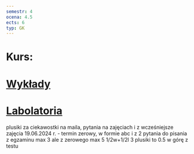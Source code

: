 ```yaml
---
semestr: 4
ocena: 4.5
ects: 6
typ: GK
---
```


# Kurs:
# [Wykłady ](/Notatki/Semestr%204/Sieci%20komputerowe/Wyk%C5%82ady/Wyk%C5%82ady.md)
# [Labolatoria ](/Notatki/Semestr%204/Sieci%20komputerowe/Labolatoria/Labolatoria.md)



plusiki za ciekawostki na maila, pytania na zajęciach i z wcześniejsze zajęcia
19.06.2024 r. - termin zerowy, w formie abc i z 2 pytania do pisania
z egzaminu max 3 ale z zerowego max 5
1/2w+1/2l
3 plusiki to 0.5 w górę z testu
